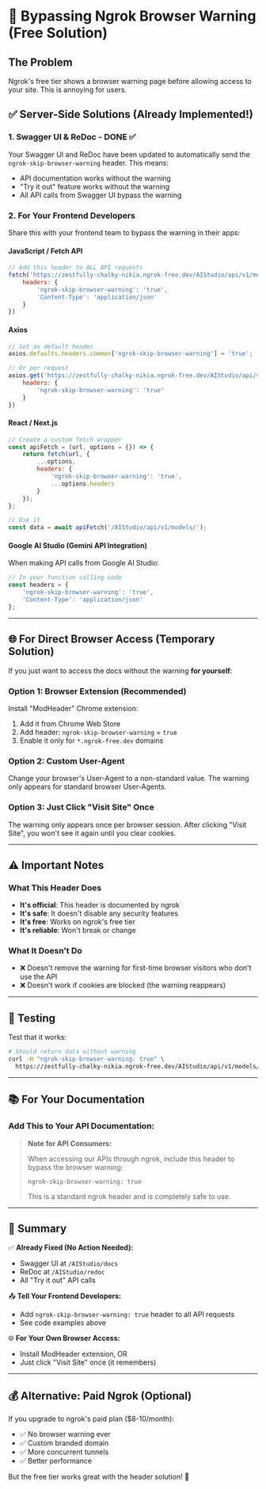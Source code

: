 # 🚫 Bypassing Ngrok Browser Warning (Free Solution)

## The Problem

Ngrok's free tier shows a browser warning page before allowing access to your site. This is annoying for users.

## ✅ Server-Side Solutions (Already Implemented!)

### 1. **Swagger UI & ReDoc** - DONE ✅

Your Swagger UI and ReDoc have been updated to automatically send the `ngrok-skip-browser-warning` header. This means:

- API documentation works without the warning
- "Try it out" feature works without the warning
- All API calls from Swagger UI bypass the warning

### 2. **For Your Frontend Developers**

Share this with your frontend team to bypass the warning in their apps:

#### JavaScript / Fetch API

```javascript
// Add this header to ALL API requests
fetch('https://zestfully-chalky-nikia.ngrok-free.dev/AIStudio/api/v1/models/', {
    headers: {
        'ngrok-skip-browser-warning': 'true',
        'Content-Type': 'application/json'
    }
})
```

#### Axios

```javascript
// Set as default header
axios.defaults.headers.common['ngrok-skip-browser-warning'] = 'true';

// Or per request
axios.get('https://zestfully-chalky-nikia.ngrok-free.dev/AIStudio/api/v1/models/', {
    headers: {
        'ngrok-skip-browser-warning': 'true'
    }
})
```

#### React / Next.js

```javascript
// Create a custom fetch wrapper
const apiFetch = (url, options = {}) => {
    return fetch(url, {
        ...options,
        headers: {
            'ngrok-skip-browser-warning': 'true',
            ...options.headers
        }
    });
};

// Use it
const data = await apiFetch('/AIStudio/api/v1/models/');
```

#### Google AI Studio (Gemini API Integration)

When making API calls from Google AI Studio:

```javascript
// In your function calling code
const headers = {
    'ngrok-skip-browser-warning': 'true',
    'Content-Type': 'application/json'
};
```

---

## 🌐 For Direct Browser Access (Temporary Solution)

If you just want to access the docs without the warning **for yourself**:

### Option 1: Browser Extension (Recommended)

Install "ModHeader" Chrome extension:
1. Add it from Chrome Web Store
2. Add header: `ngrok-skip-browser-warning` = `true`
3. Enable it only for `*.ngrok-free.dev` domains

### Option 2: Custom User-Agent

Change your browser's User-Agent to a non-standard value. The warning only appears for standard browser User-Agents.

### Option 3: Just Click "Visit Site" Once

The warning only appears once per browser session. After clicking "Visit Site", you won't see it again until you clear cookies.

---

## ⚠️ Important Notes

### What This Header Does

- **It's official**: This header is documented by ngrok
- **It's safe**: It doesn't disable any security features
- **It's free**: Works on ngrok's free tier
- **It's reliable**: Won't break or change

### What It Doesn't Do

- ❌ Doesn't remove the warning for first-time browser visitors who don't use the API
- ❌ Doesn't work if cookies are blocked (the warning reappears)

---

## 🚀 Testing

Test that it works:

```bash
# Should return data without warning
curl -H "ngrok-skip-browser-warning: true" \
  https://zestfully-chalky-nikia.ngrok-free.dev/AIStudio/api/v1/models/
```

---

## 📚 For Your Documentation

### Add This to Your API Documentation:

> **Note for API Consumers:**
> 
> When accessing our APIs through ngrok, include this header to bypass the browser warning:
> ```
> ngrok-skip-browser-warning: true
> ```
> 
> This is a standard ngrok header and is completely safe to use.

---

## 🎯 Summary

✅ **Already Fixed (No Action Needed):**
- Swagger UI at `/AIStudio/docs`
- ReDoc at `/AIStudio/redoc`
- All "Try it out" API calls

📤 **Tell Your Frontend Developers:**
- Add `ngrok-skip-browser-warning: true` header to all API requests
- See code examples above

🌐 **For Your Own Browser Access:**
- Install ModHeader extension, OR
- Just click "Visit Site" once (it remembers)

---

## 💰 Alternative: Paid Ngrok (Optional)

If you upgrade to ngrok's paid plan ($8-10/month):
- ✅ No browser warning ever
- ✅ Custom branded domain
- ✅ More concurrent tunnels
- ✅ Better performance

But the free tier works great with the header solution! 🎉

